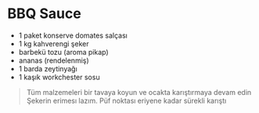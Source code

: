# BBQ Sauce

- 1 paket konserve domates salçası
- 1 kg kahverengi şeker
- barbekü tozu (aroma pikap)
- ananas (rendelenmiş)
- 1 barda zeytinyağı
- 1 kaşık workchester sosu

>Tüm malzemeleri bir tavaya koyun ve ocakta karıştırmaya devam edin
Şekerin erimesı lazım.
Püf noktası eriyene kadar sürekli karıştı
